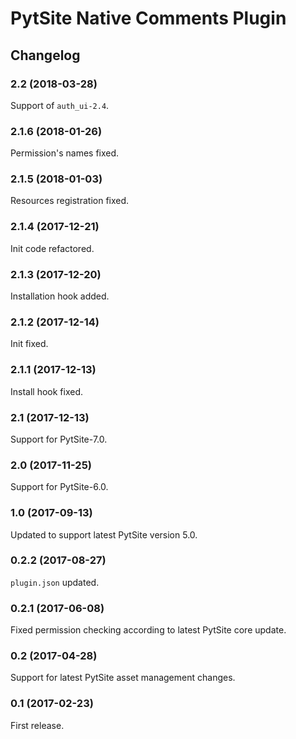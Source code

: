 # PytSite Native Comments Plugin


## Changelog


### 2.2 (2018-03-28)

Support of `auth_ui-2.4`.


### 2.1.6 (2018-01-26)

Permission's names fixed.


### 2.1.5 (2018-01-03)

Resources registration fixed.


### 2.1.4 (2017-12-21)

Init code refactored.


### 2.1.3 (2017-12-20)

Installation hook added.


### 2.1.2 (2017-12-14)

Init fixed.


### 2.1.1 (2017-12-13)

Install hook fixed.


### 2.1 (2017-12-13)

Support for PytSite-7.0.


### 2.0 (2017-11-25)

Support for PytSite-6.0.


### 1.0 (2017-09-13)

Updated to support latest PytSite version 5.0.


### 0.2.2 (2017-08-27)

`plugin.json` updated.


### 0.2.1 (2017-06-08)

Fixed permission checking according to latest PytSite core update.


### 0.2 (2017-04-28)

Support for latest PytSite asset management changes.


### 0.1 (2017-02-23)

First release.

